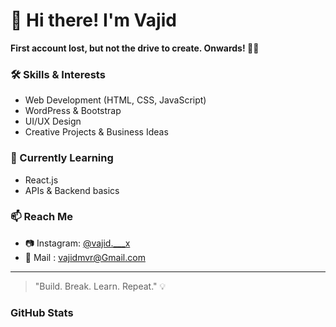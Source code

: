 
# 👋 Hi there! I'm Vajid

**First account lost, but not the drive to create. Onwards! 🔧🚀**

### 🛠️ Skills & Interests
- Web Development (HTML, CSS, JavaScript)
- WordPress & Bootstrap
- UI/UX Design
- Creative Projects & Business Ideas

### 🌱 Currently Learning
- React.js
- APIs & Backend basics

### 📫 Reach Me
- 📷 Instagram: [@vajid.___x](https://www.instagram.com/vajid.___x/)
- 📧 Mail : vajidmvr@Gmail.com 
---

> "Build. Break. Learn. Repeat." 💡
### GitHub Stats
